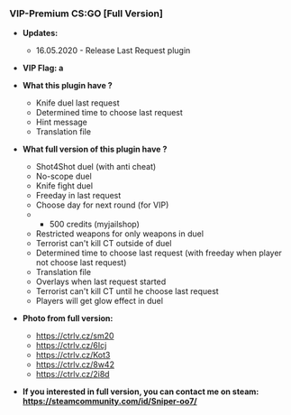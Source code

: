 ### VIP-Premium CS:GO [Full Version]

* **Updates:**
    - 16.05.2020 - Release Last Request plugin

* **VIP Flag: a**

* **What this plugin have ?**
    - Knife duel last request
    - Determined time to choose last request
    - Hint message
    - Translation file

* **What full version of this plugin have ?**
    - Shot4Shot duel (with anti cheat)
    - No-scope duel
    - Knife fight duel
    - Freeday in last request
    - Choose day for next round (for VIP)
    - + 500 credits (myjailshop)
    - Restricted weapons for only weapons in duel
    - Terrorist can't kill CT outside of duel
    - Determined time to choose last request (with freeday when player not choose last request)
    - Translation file
    - Overlays when last request started
    - Terrorist can't kill CT until he choose last request
    - Players will get glow effect in duel

* **Photo from full version:**
    - https://ctrlv.cz/sm20
    - https://ctrlv.cz/6Icj
    - https://ctrlv.cz/Kot3
    - https://ctrlv.cz/8w42
    - https://ctrlv.cz/2i8d

* **If you interested in full version, you can contact me on steam: https://steamcommunity.com/id/Sniper-oo7/**
